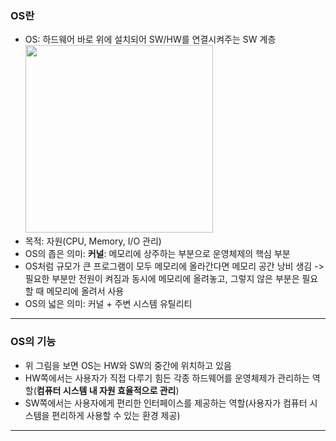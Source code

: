 ### OS란
- OS: 하드웨어 바로 위에 설치되어 SW/HW를 연결시켜주는 SW 계층
  <img src="https://github.com/JungleHuh/BOJ/assets/147629257/39f50521-5055-471c-abcf-d54cfafffb47" width =300 height =300>
- 목적: 자원(CPU, Memory, I/O 관리)
- OS의 좁은 의미: __커널__: 메모리에 상주하는 부분으로 운영체제의 핵심 부분
- OS처럼 규모가 큰 프로그램이 모두 메모리에 올라간다면 메모리 공간 낭비 생김 -> 필요한 부분만 전원이 켜짐과 동시에 메모리에 올려놓고, 그렇지 않은 부분은 필요할 때 메모리에 올려서 사용
- OS의 넓은 의미: 커널 + 주변 시스템 유틸리티

---
### OS의 기능
- 위 그림을 보면 OS는 HW와 SW의 중간에 위치하고 있음
- HW쪽에서는 사용자가 직접 다루기 힘든 각종 하드웨어를 운영체제가 관리하는 역할(__컴퓨터 시스템 내 자원 효율적으로 관리__)
- SW쪽에서는 사용자에게 편리한 인터페이스를 제공하는 역할(사용자가 컴퓨터 시스템을 편리하게 사용할 수 있는 환경 제공)

---
  

  
